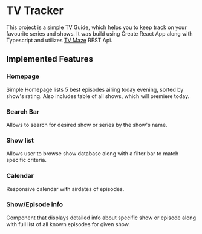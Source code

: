 # TV Tracker

This project is a simple TV Guide, which helps you to keep track on your favourite series and shows. It was build using Create React App along with Typescript and utilizes [TV Maze](https://www.tvmaze.com/api) REST Api.

## Implemented Features

### Homepage

Simple Homepage lists 5 best episodes airing today evening, sorted by show's rating. Also includes table of all shows, which will premiere today.

### Search Bar

Allows to search for desired show or series by the show's name.

### Show list

Allows user to browse show database along with a filter bar to match specific criteria.

### Calendar

Responsive calendar with airdates of episodes.

### Show/Episode info

Component that displays detailed info about specific show or episode along with full list of all known episodes for given show.


